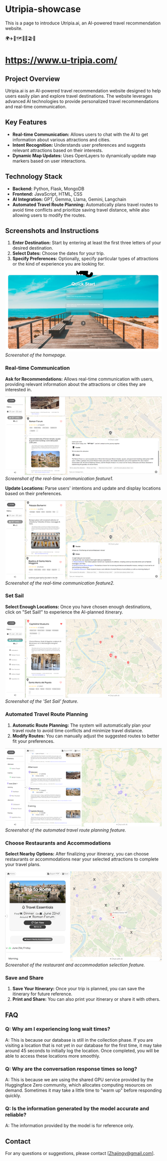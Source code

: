 # Utripia-showcase

This is a page to introduce Utripia.ai, an AI-powered travel recommendation website.

🌍✈️🧳🗺️🚗🏨🏖️📍

# https://www.u-tripia.com/
## Project Overview
Utripia.ai is an AI-powered travel recommendation website designed to help users easily plan and explore travel destinations. The website leverages advanced AI technologies to provide personalized travel recommendations and real-time communication.

## Key Features
- **Real-time Communication:** Allows users to chat with the AI to get information about various attractions and cities.
- **Intent Recognition:** Understands user preferences and suggests relevant attractions based on their interests.
- **Dynamic Map Updates:** Uses OpenLayers to dynamically update map markers based on user interactions.

## Technology Stack
- **Backend:** Python, Flask, MongoDB
- **Frontend:** JavaScript, HTML, CSS
- **AI Integration:** GPT, Gemma, Llama, Gemini, Langchain
- **Automated Travel Route Planning:** Automatically plans travel routes to avoid time conflicts and prioritize saving travel distance, while also allowing users to modify the routes.

## Screenshots and Instructions
1. **Enter Destination:** Start by entering at least the first three letters of your desired destination.
2. **Select Dates:** Choose the dates for your trip.
3. **Specify Preferences:** Optionally, specify particular types of attractions or the kind of experience you are looking for.

![Homepage](imgs/homepage1.png)
*Screenshot of the homepage.*


### Real-time Communication

**Ask for Recommendations:** Allows real-time communication with users, providing relevant information about the attractions or cities they are interested in.

![Chat](imgs/chat.png)
*Screenshot of the real-time communication feature1.*


**Update Locations:** Parse users' intentions and update and display locations based on their preferences.

![Chat](imgs/chat2.png)
*Screenshot of the real-time communication feature2.*

### Set Sail

**Select Enough Locations:** Once you have chosen enough destinations, click on "Set Sail!" to experience the AI-planned itinerary.

![Set Sail](imgs/set_sail.png)
*Screenshot of the 'Set Sail' feature.*

### Automated Travel Route Planning

1. **Automatic Route Planning:** The system will automatically plan your travel route to avoid time conflicts and minimize travel distance.
2. **Modify Routes:** You can manually adjust the suggested routes to better fit your preferences.
   
![Route Planning](imgs/route_planning.png)
*Screenshot of the automated travel route planning feature.*

### Choose Restaurants and Accommodations

**Select Nearby Options:** After finalizing your itinerary, you can choose restaurants or accommodations near your selected attractions to complete your travel plans.
   
![Restaurants and Accommodations](imgs/restaurants_accommodations.png)
*Screenshot of the restaurant and accommodation selection feature.*


### Save and Share

1. **Save Your Itinerary:** Once your trip is planned, you can save the itinerary for future reference.
2. **Print and Share:** You can also print your itinerary or share it with others.



## FAQ

### Q: Why am I experiencing long wait times?
A: This is because our database is still in the collection phase. If you are visiting a location that is not yet in our database for the first time, it may take around 45 seconds to initially log the location. Once completed, you will be able to access these locations more smoothly.

### Q: Why are the conversation response times so long?
A: This is because we are using the shared GPU service provided by the Huggingface Zero community, which allocates computing resources on demand. Sometimes it may take a little time to "warm up" before responding quickly.

### Q: Is the information generated by the model accurate and reliable?
A: The information provided by the model is for reference only.


## Contact
For any questions or suggestions, please contact [Zhajingy@gmail.com].
